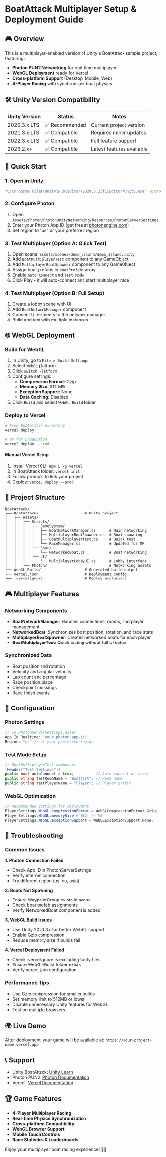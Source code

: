 # BoatAttack Multiplayer Setup & Deployment Guide

## 🎮 Overview

This is a multiplayer-enabled version of Unity's BoatAttack sample project, featuring:
- **Photon PUN2 Networking** for real-time multiplayer
- **WebGL Deployment** ready for Vercel
- **Cross-platform Support** (Desktop, Mobile, Web)
- **4-Player Racing** with synchronized boat physics

## 🛠️ Unity Version Compatibility

| Unity Version | Status | Notes |
|---------------|--------|-------|
| 2020.3.x LTS | ✅ Recommended | Current project version |
| 2021.3.x LTS | ✅ Compatible | Requires minor updates |
| 2022.3.x LTS | ✅ Compatible | Full feature support |
| 2023.2.x+ | ✅ Compatible | Latest features available |

## 🚀 Quick Start

### 1. Open in Unity
```bash
"C:\Program Files\Unity\Hub\Editor\2020.3.23f1\Editor\Unity.exe" -projectPath "path\to\BoatAttack\BoatAttack"
```

### 2. Configure Photon
1. Open `Assets/Photon/PhotonUnityNetworking/Resources/PhotonServerSettings`
2. Enter your Photon App ID (get free at [photonengine.com](https://photonengine.com))
3. Set region to "us" or your preferred region

### 3. Test Multiplayer (Option A: Quick Test)
1. Open scene: `Assets/scenes/demo_Island/demo_Island.unity`
2. Add `BoatMultiplayerTest` component to any GameObject
3. Add `MultiplayerBoatSpawner` component to any GameObject
4. Assign boat prefabs in `boatPrefabs` array
5. Enable `Auto Connect` and `Test Mode`
6. Click Play - it will auto-connect and start multiplayer race

### 4. Test Multiplayer (Option B: Full Setup)
1. Create a lobby scene with UI
2. Add `BoatNetworkManager` component
3. Connect UI elements to the network manager
4. Build and test with multiple instances

## 🌐 WebGL Deployment

### Build for WebGL
1. In Unity, go to `File > Build Settings`
2. Select `WebGL` platform
3. Click `Switch Platform`
4. Configure settings:
   - **Compression Format**: Gzip
   - **Memory Size**: 512 MB
   - **Exception Support**: None
   - **Data Caching**: Disabled
5. Click `Build` and select `WebGL-Build` folder

### Deploy to Vercel
```bash
# From BoatAttack directory
vercel deploy

# Or for production
vercel deploy --prod
```

#### Manual Vercel Setup
1. Install Vercel CLI: `npm i -g vercel`
2. In BoatAttack folder: `vercel init`
3. Follow prompts to link your project
4. Deploy: `vercel deploy --prod`

## 📁 Project Structure

```
BoatAttack/
├── BoatAttack/                     # Unity project
│   ├── Assets/
│   │   ├── Scripts/
│   │   │   ├── GameSystem/
│   │   │   │   ├── BoatNetworkManager.cs      # Main networking
│   │   │   │   ├── MultiplayerBoatSpawner.cs  # Boat spawning
│   │   │   │   ├── BoatMultiplayerTest.cs     # Quick test
│   │   │   │   └── RaceManager.cs             # Updated for MP
│   │   │   ├── Boat/
│   │   │   │   └── NetworkedBoat.cs           # Boat networking
│   │   │   └── UI/
│   │   │       └── MultiplayerLobbyUI.cs      # Lobby interface
│   │   └── Photon/                            # Networking assets
├── WebGL-Build/                    # Generated build output
├── vercel.json                     # Deployment config
└── .vercelignore                   # Deploy exclusions
```

## 🎮 Multiplayer Features

### Networking Components
- **BoatNetworkManager**: Handles connections, rooms, and player management
- **NetworkedBoat**: Synchronizes boat position, rotation, and race stats
- **MultiplayerBoatSpawner**: Creates networked boats for each player
- **BoatMultiplayerTest**: Quick testing without full UI setup

### Synchronized Data
- Boat position and rotation
- Velocity and angular velocity
- Lap count and percentage
- Race position/place
- Checkpoint crossings
- Race finish events

## 🔧 Configuration

### Photon Settings
```csharp
// In PhotonServerSettings.asset
App Id Realtime: "your-photon-app-id"
Region: "us" // or your preferred region
```

### Test Mode Setup
```csharp
// BoatMultiplayerTest component
[Header("Test Settings")]
public bool autoConnect = true;          // Auto-connect on start
public string testRoomName = "BoatTest"; // Room name
public string testPlayerName = "Player"; // Player prefix
```

### WebGL Optimization
```csharp
// Recommended settings for deployment
PlayerSettings.WebGL.compressionFormat = WebGLCompressionFormat.Gzip;
PlayerSettings.WebGL.memorySize = 512; // MB
PlayerSettings.WebGL.exceptionSupport = WebGLExceptionSupport.None;
```

## 🚨 Troubleshooting

### Common Issues

**1. Photon Connection Failed**
- Check App ID in PhotonServerSettings
- Verify internet connection
- Try different region (us, eu, asia)

**2. Boats Not Spawning**
- Ensure WaypointGroup exists in scene
- Check boat prefab assignments
- Verify NetworkedBoat component is added

**3. WebGL Build Issues**
- Use Unity 2020.3+ for better WebGL support
- Enable Gzip compression
- Reduce memory size if builds fail

**4. Vercel Deployment Failed**
- Check .vercelignore is excluding Unity files
- Ensure WebGL-Build folder exists
- Verify vercel.json configuration

### Performance Tips
- Use Gzip compression for smaller builds
- Set memory limit to 512MB or lower
- Disable unnecessary Unity features for WebGL
- Test on multiple browsers

## 🌍 Live Demo
After deployment, your game will be available at:
`https://your-project-name.vercel.app`

## 📞 Support
- Unity BoatAttack: [Unity Learn](https://learn.unity.com)
- Photon PUN2: [Photon Documentation](https://doc.photonengine.com/en-us/pun/current)
- Vercel: [Vercel Documentation](https://vercel.com/docs)

## 🏆 Game Features
- **4-Player Multiplayer Racing**
- **Real-time Physics Synchronization**
- **Cross-platform Compatibility**
- **WebGL Browser Support**
- **Mobile Touch Controls**
- **Race Statistics & Leaderboards**

Enjoy your multiplayer boat racing experience! 🚤💨 